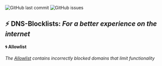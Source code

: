 ![GitHub last commit](https://img.shields.io/github/last-commit/nosmall/dns-blocklists) ![GitHub issues](https://img.shields.io/github/issues/nosmall/dns-blocklists)
## :zap: DNS-Blocklists: *For a better experience on the internet*

#### :cyclone: Allowlist <a name="allowlist"></a>
*The [Allowlist](allowlist.txt) contains incorrectly blocked domains that limit functionality*

